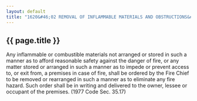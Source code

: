 ---
layout: default 
title: "1620&#46;02 REMOVAL OF INFLAMMABLE MATERIALS AND OBSTRUCTIONS&#46;"---

{{ page.title }}
----------------

Any inflammable or combustible materials not arranged or stored in such
a manner as to afford reasonable safety against the danger of fire, or
any matter stored or arranged in such a manner as to impede or prevent
access to, or exit from, a premises in case of fire, shall be ordered by
the Fire Chief to be removed or rearranged in such a manner as to
eliminate any fire hazard. Such order shall be in writing and delivered
to the owner, lessee or occupant of the premises. (1977 Code Sec. 35.17)
